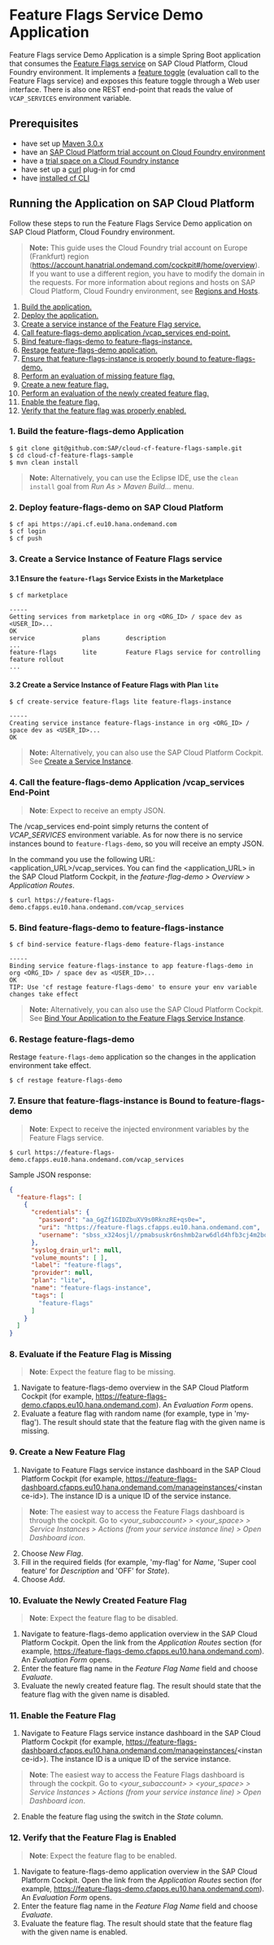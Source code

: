 # Feature Flags Service Demo Application

Feature Flags service Demo Application is a simple Spring Boot application that consumes the [Feature Flags service](https://help.sap.com/viewer/2250efa12769480299a1acd282b615cf/Cloud/en-US) on SAP Cloud Platform, Cloud Foundry environment. It implements a [feature toggle](https://en.wikipedia.org/wiki/Feature_toggle) (evaluation call to the Feature Flags service) and exposes this feature toggle through a Web user interface. There is also one REST end-point that reads the value of `VCAP_SERVICES` environment variable.

## Prerequisites

* have set up [Maven 3.0.x](http://maven.apache.org/install.html)
* have an [SAP Cloud Platform trial account on Cloud Foundry environment](https://help.sap.com/viewer/65de2977205c403bbc107264b8eccf4b/Cloud/en-US/65d74d39cb3a4bf8910cd36ec54d2b99.html)
* have a [trial space on a Cloud Foundry instance](https://help.sap.com/viewer/65de2977205c403bbc107264b8eccf4b/Cloud/en-US/76e79d62fa0149d5aa7b0698c9a33687.html)
* have set up a [curl](https://curl.haxx.se/download.html) plug-in for cmd 
* have [installed cf CLI](https://docs.cloudfoundry.org/cf-cli/install-go-cli.html)

## Running the Application on SAP Cloud Platform

Follow these steps to run the Feature Flags Service Demo application on SAP Cloud Platform, Cloud Foundry environment.

> **Note:** This guide uses the Cloud Foundry trial account on Europe (Frankfurt) region (https://account.hanatrial.ondemand.com/cockpit#/home/overview). If you want to use a different region, you have to modify the domain in the requests. For more information about regions and hosts on SAP Cloud Platform, Cloud Foundry environment, see [Regions and Hosts](https://help.sap.com/viewer/65de2977205c403bbc107264b8eccf4b/Cloud/en-US/350356d1dc314d3199dca15bd2ab9b0e.html).

1. [Build the application.](#1-build-the-feature-flags-demo-application)
2. [Deploy the application.](#2-deploy-feature-flags-demo-on-sap-cloud-platform)
3. [Create a service instance of the Feature Flag service.](#3-create-a-service-instance-of-feature-flags-service)
4. [Call feature-flags-demo application /vcap_services end-point.](#4-call-the-feature-flags-demo-application-vcap_services-end-point)
5. [Bind feature-flags-demo to feature-flags-instance.](#5-bind-feature-flags-demo-to-feature-flags-instance)
6. [Restage feature-flags-demo application.](#6-restage-feature-flags-demo)
7. [Ensure that feature-flags-instance is properly bound to feature-flags-demo.](#7-ensure-that-feature-flags-instance-is-bound-to-feature-flags-demo)
8. [Perform an evaluation of missing feature flag.](#8-evaluate-if-the-feature-flag-is-missing)
9. [Create a new feature flag.](#9-create-a-new-feature-flag)
10. [Perform an evaluation of the newly created feature flag.](#10-evaluate-the-newly-created-feature-flag)
11. [Enable the feature flag.](#11-enable-the-feature-flag)
12. [Verify that the feature flag was properly enabled.](#12-verify-that-the-feature-flag-is-enabled)

### 1. Build the feature-flags-demo Application 

    $ git clone git@github.com:SAP/cloud-cf-feature-flags-sample.git
    $ cd cloud-cf-feature-flags-sample
    $ mvn clean install

> **Note:** Alternatively, you can use the Eclipse IDE, use the `clean install` goal from _Run As > Maven Build..._ menu.

### 2. Deploy feature-flags-demo on SAP Cloud Platform

    $ cf api https://api.cf.eu10.hana.ondemand.com
    $ cf login
    $ cf push

### 3. Create a Service Instance of Feature Flags service

#### 3.1 Ensure the `feature-flags` Service Exists in the Marketplace

    $ cf marketplace
    
    -----    
    Getting services from marketplace in org <ORG_ID> / space dev as <USER_ID>...
    OK
    service          	plans    	description
    ...
    feature-flags    	lite     	Feature Flags service for controlling feature rollout
    ...
    

#### 3.2 Create a Service Instance of Feature Flags with Plan `lite`

    $ cf create-service feature-flags lite feature-flags-instance
    
    -----
    Creating service instance feature-flags-instance in org <ORG_ID> / space dev as <USER_ID>...
    OK
    
> **Note:** Alternatively, you can also use the SAP Cloud Platform Cockpit. See [Create a Service Instance](https://help.sap.com/viewer/2250efa12769480299a1acd282b615cf/Cloud/en-US/c7b30b5bf54149148d2302617917dc3e.html).


### 4. Call the feature-flags-demo Application /vcap_services End-Point

> **Note**: Expect to receive an empty JSON.

The /vcap_services end-point simply returns the content of  _VCAP_SERVICES_ environment variable. As for now there is no service instances bound to `feature-flags-demo`, so you will receive an empty JSON.

In the command you use the following URL: \<application_URL\>/vcap_services. You can find the \<application_URL\> in the SAP Cloud Platform Cockpit, in the _feature-flag-demo > Overview > Application Routes_.

    $ curl https://feature-flags-demo.cfapps.eu10.hana.ondemand.com/vcap_services

### 5. Bind feature-flags-demo to feature-flags-instance

    $ cf bind-service feature-flags-demo feature-flags-instance
    
    -----
    Binding service feature-flags-instance to app feature-flags-demo in org <ORG_ID> / space dev as <USER_ID>...
    OK
    TIP: Use 'cf restage feature-flags-demo' to ensure your env variable changes take effect

> **Note:** Alternatively, you can also use the SAP Cloud Platform Cockpit. See [Bind Your Application to the Feature Flags Service Instance](https://help.sap.com/viewer/2250efa12769480299a1acd282b615cf/Cloud/en-US/e7ef0ce6d4b14ae387de5bb18549c250.html).

### 6. Restage feature-flags-demo

Restage `feature-flags-demo` application so the changes in the application environment take effect.

    $ cf restage feature-flags-demo

### 7. Ensure that feature-flags-instance is Bound to feature-flags-demo

> **Note**: Expect to receive the injected environment variables by the Feature Flags service.

    $ curl https://feature-flags-demo.cfapps.eu10.hana.ondemand.com/vcap_services


Sample JSON response:
```json
{
  "feature-flags": [
    {
      "credentials": {
        "password": "aa_GgZf1GIDZbuXV9s0RknzRE+qs0e=",
        "uri": "https://feature-flags.cfapps.eu10.hana.ondemand.com",
        "username": "sbss_x324osjl//pmabsuskr6nshmb2arw6dld4hfb3cj4m2bonkqmm3ts6c68mdpzxz2fma="
      },
      "syslog_drain_url": null,
      "volume_mounts": [ ],
      "label": "feature-flags",
      "provider": null,
      "plan": "lite",
      "name": "feature-flags-instance",
      "tags": [
        "feature-flags"
      ]
    }
  ]
}
```

### 8. Evaluate if the Feature Flag is Missing

> **Note**: Expect the feature flag to be missing.

1. Navigate to feature-flags-demo overview in the SAP Cloud Platform Cockpit (for example, https://feature-flags-demo.cfapps.eu10.hana.ondemand.com). An _Evaluation Form_ opens.
2. Evaluate a feature flag with random name (for example, type in 'my-flag').
The result should state that the feature flag with the given name is missing.

### 9. Create a New Feature Flag

1. Navigate to Feature Flags service instance dashboard in the SAP Cloud Platform Cockpit (for example, https://feature-flags-dashboard.cfapps.eu10.hana.ondemand.com/manageinstances/<instance-id\>). The instance ID is a unique ID of the service instance. 

> **Note**: The easiest way to access the Feature Flags dashboard is through the cockpit. Go to _<your_subaccount> > <your_space> > Service Instances > Actions (from your service instance line) > Open Dashboard icon_.

2. Choose _New Flag_.
3. Fill in the required fields (for example, 'my-flag' for _Name_, 'Super cool feature' for _Description_ and 'OFF' for _State_).
4. Choose _Add_.

### 10. Evaluate the Newly Created Feature Flag

> **Note**: Expect the feature flag to be disabled.

1. Navigate to feature-flags-demo application overview in the SAP Cloud Platform Cockpit. Open the link from the _Application Routes_ section (for example, https://feature-flags-demo.cfapps.eu10.hana.ondemand.com). An _Evaluation Form_ opens.
2. Enter the feature flag name in the _Feature Flag Name_ field and choose _Evaluate_.
3. Evaluate the newly created feature flag.
The result should state that the feature flag with the given name is disabled.

### 11. Enable the Feature Flag

1. Navigate to Feature Flags service instance dashboard in the SAP Cloud Platform Cockpit (for example, https://feature-flags-dashboard.cfapps.eu10.hana.ondemand.com/manageinstances/<instance-id\>). The instance ID is a unique ID of the service instance. 

> **Note**: The easiest way to access the Feature Flags dashboard is through the cockpit. Go to _<your_subaccount> > <your_space> > Service Instances > Actions (from your service instance line) > Open Dashboard icon_.

2. Enable the feature flag using the switch in the _State_ column.

### 12. Verify that the Feature Flag is Enabled

> **Note**: Expect the feature flag to be enabled.

1. Navigate to feature-flags-demo application overview in the SAP Cloud Platform Cockpit. Open the link from the _Application Routes_ section (for example, https://feature-flags-demo.cfapps.eu10.hana.ondemand.com). An _Evaluation Form_ opens.
2. Enter the feature flag name in the _Feature Flag Name_ field and choose _Evaluate_.
3. Evaluate the feature flag.
The result should state that the feature flag with the given name is enabled.
